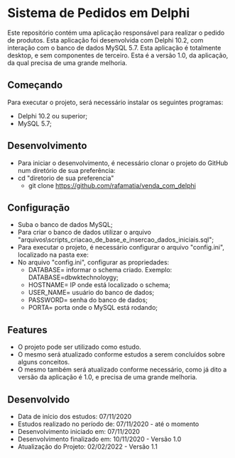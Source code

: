 # Sistema de Pedidos em Delphi
Este repositório contém uma aplicação responsável para realizar o pedido de produtos.
Esta aplicação foi desenvolvida com Delphi 10.2, com interação com o banco de dados MySQL 5.7.
Esta aplicação é totalmente desktop, e sem componentes de terceiro.
Esta é a versão 1.0, da aplicação, da qual precisa de uma grande melhoria.

## Começando
Para executar o projeto, será necessário instalar os seguintes programas:
- Delphi 10.2 ou superior;
- MySQL 5.7;

## Desenvolvimento
- Para iniciar o desenvolvimento, é necessário clonar o projeto do GitHub num diretório de sua preferência:
 - cd "diretorio de sua preferencia"
   - git clone https://github.com/rafamatia/venda_com_delphi

## Configuração
- Suba o banco de dados MySQL;
- Para criar o banco de dados utilizar o arquivo "arquivos\scripts_criacao_de_base_e_insercao_dados_iniciais.sql";
- Para executar o projeto, é necessário configurar o arquivo "config.ini", localizado na pasta exe:
 - No arquivo "config.ini", configurar as propriedades:
	- DATABASE= informar o schema criado. Exemplo: DATABASE=dbwktechnoloygy;
	- HOSTNAME= IP onde está localizado o schema;
	- USER_NAME= usuário do banco de dados;
	- PASSWORD= senha do banco de dados;
	- PORTA= porta onde o MySQL está rodando;


## Features
- O projeto pode ser utilizado como estudo.
- O mesmo será atualizado conforme estudos a serem concluídos sobre alguns conceitos.
- O mesmo também será atualizado conforme necessário, como já dito a versão da aplicação é 1.0, e precisa de uma grande melhoria.


## Desenvolvido
- Data de início dos estudos: 07/11/2020
- Estudos realizado no período de: 07/11/2020 - até o momento
- Desenvolvimento iniciado em: 07/11/2020
- Desenvolvimento finalizado em: 10/11/2020 - Versão 1.0
- Atualização do Projeto: 02/02/2022 - Versão 1.1
